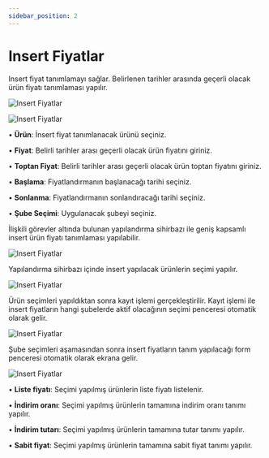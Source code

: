 ```yaml
---
sidebar_position: 2
---
```


# Insert Fiyatlar

Insert fiyat tanımlamayı sağlar. Belirlenen tarihler arasında geçerli olacak ürün fiyatı tanımlaması yapılır.

![Insert Fiyatlar](/img/moduller/insert-fiyatlar-1.png)

![Insert Fiyatlar](/img/moduller/insert-fiyatlar-2.png)


•	**Ürün**: İnsert fiyat tanımlanacak ürünü seçiniz.

•	**Fiyat**: Belirli tarihler arası geçerli olacak ürün fiyatını giriniz.

•	**Toptan Fiyat**: Belirli tarihler arası geçerli olacak ürün toptan fiyatını giriniz.

•	**Başlama**: Fiyatlandırmanın başlanacağı tarihi seçiniz.

•	**Sonlanma**: Fiyatlandırmanın sonlandıracağı tarihi seçiniz.

•	**Şube Seçimi**: Uygulanacak şubeyi seçiniz.

İlişkili görevler altında bulunan yapılandırma sihirbazı ile geniş kapsamlı insert ürün fiyatı tanımlaması yapılabilir.

![Insert Fiyatlar](/img/moduller/insert-fiyatlar-3.png)

Yapılandırma sihirbazı içinde insert yapılacak ürünlerin seçimi yapılır.

![Insert Fiyatlar](/img/moduller/insert-fiyatlar-4.png)

Ürün seçimleri yapıldıktan sonra kayıt işlemi gerçekleştirilir.  Kayıt işlemi ile insert fiyatların hangi şubelerde aktif olacağının seçimi penceresi otomatik olarak gelir.

![Insert Fiyatlar](/img/moduller/insert-fiyatlar-5.png)

Şube seçimleri aşamasından sonra insert fiyatların tanım yapılacağı form penceresi otomatik olarak ekrana gelir. 

![Insert Fiyatlar](/img/moduller/insert-fiyatlar-6.png)

•	**Liste fiyatı**: Seçimi yapılmış ürünlerin liste fiyatı listelenir.

•	**İndirim oranı**: Seçimi yapılmış ürünlerin tamamına indirim oranı tanımı yapılır. 

•	**İndirim tutarı**: Seçimi yapılmış ürünlerin tamamına tutar tanımı yapılır.

•	**Sabit fiyat**: Seçimi yapılmış ürünlerin tamamına sabit fiyat tanımı yapılır.
